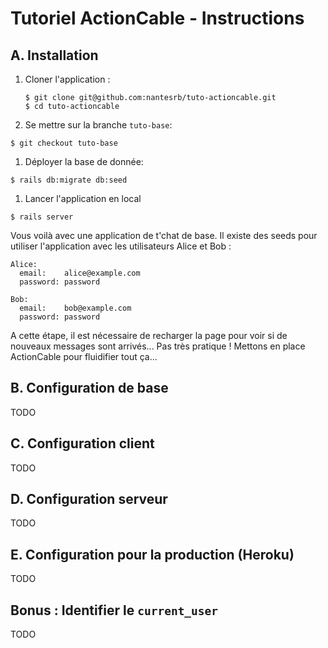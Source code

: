 # Tutoriel ActionCable - Instructions

## A. Installation
1.  Cloner l'application :
    ```shell
    $ git clone git@github.com:nantesrb/tuto-actioncable.git
    $ cd tuto-actioncable
    ```

1.  Se mettre sur la branche `tuto-base`:
  ```shell
  $ git checkout tuto-base
  ```

1.  Déployer la base de donnée:
  ```shell
  $ rails db:migrate db:seed
  ```

1.  Lancer l'application en local
  ```shell
  $ rails server
  ```

Vous voilà avec une application de t'chat de base. Il existe des seeds pour utiliser l'application avec les utilisateurs Alice et Bob :
```
Alice:
  email:    alice@example.com
  password: password

Bob:
  email:    bob@example.com
  password: password
```

A cette étape, il est nécessaire de recharger la page pour voir si de nouveaux messages sont arrivés... Pas très pratique ! Mettons en place ActionCable pour fluidifier tout ça...

## B. Configuration de base
TODO

## C. Configuration client
TODO

## D. Configuration serveur
TODO

## E. Configuration pour la production (Heroku)
TODO

## Bonus : Identifier le `current_user`
TODO
